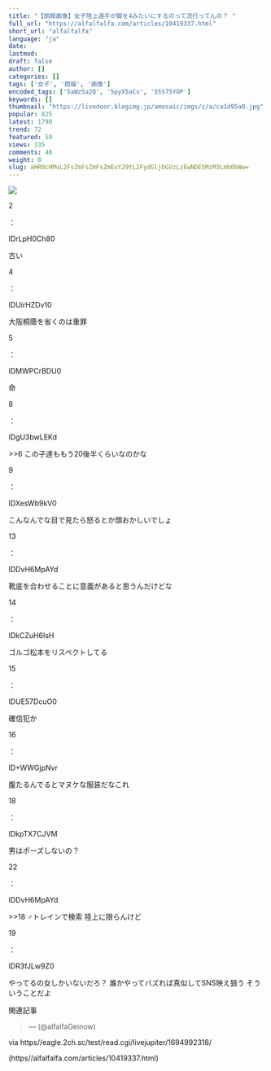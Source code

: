 ```yaml
---
title: "【朗報画像】女子陸上選手が脚を4みたいにするのって流行ってんの？ "
full_url: "https://alfalfalfa.com/articles/10419337.html"
short_url: "alfalfalfa"
language: "ja"
date: 
lastmod: 
draft: false
author: []
categories: []
tags: ['女子', '朗報', '画像']
encoded_tags: ['5aWz5a2Q', '5pyX5aCx', '55S75YOP']
keywords: []
thumbnail: "https://livedoor.blogimg.jp/amosaic/imgs/c/a/ca1d95a0.jpg"
popular: 825
latest: 1790
trend: 72
featured: 59
views: 335
comments: 40
weight: 8
slug: aHR0cHMvL2FsZmFsZmFsZmEuY29tL2FydGljbGVzLzEwNDE5MzM3Lmh0bWw=
---
```


![](https://livedoor.blogimg.jp/amosaic/imgs/c/a/ca1d95a0.jpg)

<div><p class='res_info'><p class='res_num'>2</p>：<p class='res_name'></p><p class='res_matome'><p class='res_id'>IDrLpH0Ch80</p></p></p> <p class='res_body'>古い</p> <p class='res_info'><p class='res_num'>4</p>：<p class='res_name'></p><p class='res_matome'><p class='res_id'>IDUirHZDv10</p></p></p> <p class='res_body'>大阪桐蔭を省くのは重罪</p> <p class='res_info'><p class='res_num'>5</p>：<p class='res_name'></p><p class='res_matome'><p class='res_id'>IDMWPCrBDU0</p></p></p> <p class='res_body'>命</p> <p class='res_info'><p class='res_num'>8</p>：<p class='res_name'></p><p class='res_matome'><p class='res_id'>IDgU3bwLEKd</p></p></p> <p class='res_body_r2'>>>6 この子達ももう20後半くらいなのかな</p> <p class='res_info'><p class='res_num'>9</p>：<p class='res_name'></p><p class='res_matome'><p class='res_id'>IDXesWb9kV0</p></p></p> <p class='res_body'>こんなんでな目で見たら怒るとか頭おかしいでしょ</p> <p class='res_info'><p class='res_num'>13</p>：<p class='res_name'></p><p class='res_matome'><p class='res_id'>IDDvH6MpAYd</p></p></p> <p class='res_body'>靴底を合わせることに意義があると思うんだけどな</p> <p class='res_info'><p class='res_num'>14</p>：<p class='res_name'></p><p class='res_matome'><p class='res_id'>IDkCZuH6IsH</p></p></p> <p class='in_ads'></p> <p>ゴルゴ松本をリスペクトしてる</p> <p class='res_info'><p class='res_num'>15</p>：<p class='res_name'></p><p class='res_matome'><p class='res_id'>IDUE57DcuO0</p></p></p> <p class='res_body'>確信犯か</p> <p class='res_info'><p class='res_num'>16</p>：<p class='res_name'></p><p class='res_matome'><p class='res_id'>ID+WWGjpNvr</p></p></p> <p class='res_body'>腹たるんでるとマヌケな服装だなこれ</p> <p class='res_info'><p class='res_num'>18</p>：<p class='res_name'></p><p class='res_matome'><p class='res_id'>IDkpTX7CJVM</p></p></p> <p class='res_body_r1'>男はポーズしないの？</p> <p class='res_info'><p class='res_num'>22</p>：<p class='res_name'></p><p class='res_matome'><p class='res_id'>IDDvH6MpAYd</p></p></p> <p class='res_body_r2'>>>18 ♂トレインで検索 陸上に限らんけど</p> <p class='res_info'><p class='res_num'>19</p>：<p class='res_name'></p><p class='res_matome'><p class='res_id'>IDR3fJLw9Z0</p></p></p> <p class='res_body'>やってるの女しかいないだろ？ 誰かやってバズれば真似してSNS映え狙う そういうことだよ</p> <p id='related-title'>関連記事</p> <p class='in_ads'></p><blockquote class='twitter-tweet'><p lang='und' dir='ltr'></p> — (@alfalfaGeinow) <a href='https//twitter.com/alfalfaGeinow/status/1704088451245805885/'></a></blockquote><p class='via'>via https//eagle.2ch.sc/test/read.cgi/livejupiter/1694992318/</p> </div>

(https//alfalfalfa.com/articles/10419337.html)
